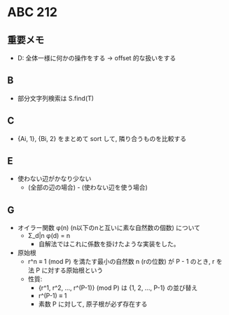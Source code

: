 # ABC 212

## 重要メモ

- D: 全体一様に何かの操作をする -> offset 的な扱いをする

## B

- 部分文字列検索は S.find(T)

## C

- {Ai, 1}, {Bi, 2} をまとめて sort して, 隣り合うものを比較する

## E

- 使わない辺がかなり少ない
  - (全部の辺の場合) - (使わない辺を使う場合)

## G

- オイラー関数 φ(n) (n以下のnと互いに素な自然数の個数) について
  - Σ_d|n φ(d) = n
    - 自解法ではこれに係数を掛けたような実装をした。
- 原始根
  - r^n ≡ 1 (mod P) を満たす最小の自然数 n (rの位数) が P - 1 のとき, r を法 P に対する原始根という
  - 性質:
    - {r^1, r^2, ..., r^(P-1)} (mod P) は {1, 2, ..., P-1} の並び替え
    - r^(P-1) ≡ 1
    - 素数 P に対して, 原子根が必ず存在する
